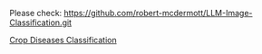 Please check: https://github.com/robert-mcdermott/LLM-Image-Classification.git 

[Crop Diseases Classification](https://www.kaggle.com/code/sayedshaun/crop-diseases-classification)


